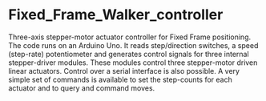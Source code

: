 # Fixed_Frame_Walker_controller
Three-axis stepper-motor actuator controller for Fixed Frame positioning.
The code runs on an Arduino Uno. It reads step/direction switches, a speed (step-rate) potentiometer and generates control signals for three internal stepper-driver modules. These modules control three stepper-motor driven linear actuators.
Control over a serial interface is also possible. A very simple set of commands is available to set the step-counts for each actuator and to query and command moves.
